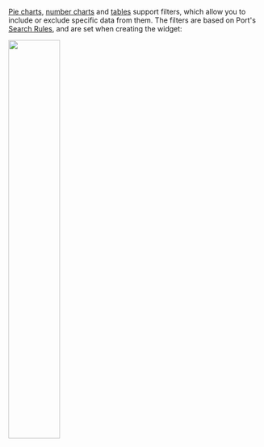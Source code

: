 [Pie charts](/customize-pages-dashboards-and-plugins/dashboards/#pie-chart), [number charts](/customize-pages-dashboards-and-plugins/dashboards/#number-chart) and [tables](/customize-pages-dashboards-and-plugins/dashboards/#table) support filters, which allow you to include or exclude specific data from them. The filters are based on Port's [Search Rules](/search-and-query/search-and-query.md#rules), and are set when creating the widget:

<img src='/img/software-catalog/widgets/widgetFilterForm.png' width='45%' />
<br/><br/>
